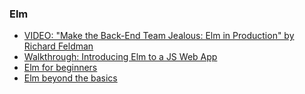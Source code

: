 ### Elm
- [VIDEO: "Make the Back-End Team Jealous: Elm in Production" by Richard Feldman](https://www.youtube.com/watch?v=FV0DXNB94NE)
- [Walkthrough: Introducing Elm to a JS Web App](http://tech.noredink.com/post/126978281075/walkthrough-introducing-elm-to-a-js-web-app)
- [Elm for beginners](http://courses.knowthen.com/courses/elm-for-beginners)
- [Elm beyond the basics](http://courses.knowthen.com/courses/elm-beyond-the-basics)
